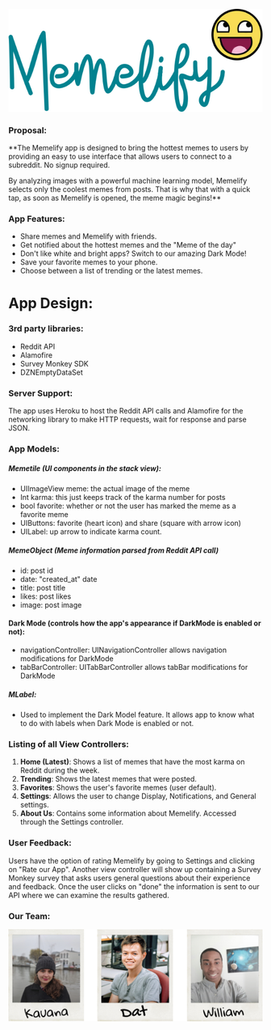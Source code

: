![pic](https://github.com/ECS189E/Memelify/blob/master/images/Memelify-transparent.png)

### Proposal:

**The Memelify app is designed to bring the hottest memes to users by providing
an easy to use interface that allows users to connect to a subreddit. No signup
required.

By analyzing images with a powerful machine learning model, Memelify
selects only the coolest memes from posts. That is why that with a quick tap,
as soon as Memelify is opened, the meme magic begins!**

### App Features:
- Share memes and Memelify with friends.
- Get notified about the hottest memes and the "Meme of the day"
- Don't like white and bright apps? Switch to our amazing Dark Mode!
- Save your favorite memes to your phone.
- Choose between a list of trending or the latest memes.

# App Design:

### 3rd party libraries:

- Reddit API
- Alamofire
- Survey Monkey SDK
- DZNEmptyDataSet

### Server Support:

The app uses Heroku to host the Reddit API calls and Alamofire for the
networking library to make HTTP requests, wait for response and parse JSON.

### App Models:

##### Memetile (UI components in the stack view):

- UIImageView meme: the actual image of the meme
- Int karma: this just keeps track of the karma number for posts
- bool favorite: whether or not the user has marked the meme as a favorite meme
- UIButtons: favorite (heart icon) and share (square with arrow icon)
- UILabel: up arrow to indicate karma count.

##### MemeObject (Meme information parsed from Reddit API call)
- id: post id
- date: "created_at" date
- title: post title
- likes: post likes
- image: post image

#### Dark Mode (controls how the app's appearance if DarkMode is enabled or not):

- navigationController: UINavigationController allows navigation modifications
  for DarkMode
- tabBarController: UITabBarController allows tabBar modifications for DarkMode

##### MLabel:
- Used to implement the Dark Model feature. It allows app to know what to do
  with labels when Dark Mode is enabled or not.

### Listing of all View Controllers:

1. **Home (Latest)**: Shows a list of memes that have the most karma on Reddit
   during the week.
2. **Trending**: Shows the latest memes that were posted.
3. **Favorites**: Shows the user's favorite memes (user default).
4. **Settings**: Allows the user to change Display, Notifications, and General
   settings.
5. **About Us**: Contains some information about Memelify. Accessed through the
   Settings controller.

### User Feedback:

Users have the option of rating Memelify by going to Settings and clicking on
"Rate our App". Another view controller will show up containing a Survey Monkey
survey that asks users general questions about their experience and feedback.
Once the user clicks on "done" the information is sent to our API where we can
examine the results gathered.

### Our Team:

![pic](https://github.com/ECS189E/Memelify/blob/master/images/team.png)
